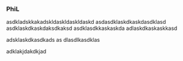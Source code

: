 ### PhiL

asdkladskkakadskldaskldaskldaskd
asdasdklaskdkaskdasdklasd
asdklaskdkaskdaksdkaksd
asdklasdkkaskaskda
adlaskdkaskaskkasd

adsklaskdkasdkads
as
dlasdlkasdklas

adklakjdakdkjad

